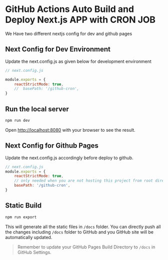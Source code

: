 # GitHub Actions Auto Build and Deploy Next.js APP with CRON JOB

We Have two different nextjs config for dev and github pages
## Next Config for Dev Environment

Update the next.config.js as given below for development environment
```javascript
// next.config.js

module.exports = {
    reactStrictMode: true,
    //  basePath: '/github-cron',
}
```

## Run the local server
```bash
npm run dev
```
Open [http://localhost:8080](http://localhost:8080) with your browser to see the result.


## Next Config for Github Pages
Update the next.config.js accordingly before deploy to github.
```javascript
// next.config.js
module.exports = {
    reactStrictMode: true,
    // only needed when you are not hosting this project from root directory
    basePath: '/github-cron',
}
```

## Static Build
```bash
npm run export
```
This will generate all the static files in ```/docs``` folder. You can directly push all the changes including ```/docs``` folder to GitHub and you GitHub site will be automatically updated.

> Remember to update your GitHub Pages Build Directory to ```/docs``` in GitHub Settings.